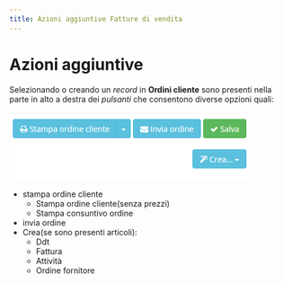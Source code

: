 ```yaml
---
title: Azioni aggiuntive Fatture di vendita
---
```


# Azioni aggiuntive

Selezionando o creando un _record_ in **Ordini cliente** sono presenti nella parte in alto a destra dei _pulsanti_ che consentono diverse opzioni quali:

![Azioni aggiuntive ordini cliente](../../../.gitbook/assets/pluginOrdiniCliente.PNG)

* stampa ordine cliente
  * Stampa ordine cliente(senza prezzi)
  * Stampa consuntivo ordine
* invia ordine
* Crea(se sono presenti articoli):
  * Ddt
  * Fattura
  * Attività
  * Ordine fornitore
